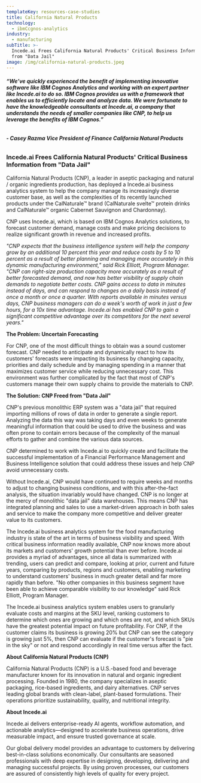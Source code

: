 ```yaml
---
templateKey: resources-case-studies
title: California Natural Products
technology:
  - ibmCcgnos-analytics
industry:
  - manufacturing
subTitle: >-
  Incede.ai Frees California Natural Products' Critical Business Information
  from "Data Jail"
image: /img/california-natural-products.jpeg
---
```

###### ***“We’ve quickly experienced the benefit of implementing innovative software like IBM Cognos Analytics and working with an expert partner like Incede.ai to do so. IBM Cognos provides us with a framework that enables us to efficiently locate and analyze data. We were fortunate to have the knowledgeable consultants at Incede.ai, a company that understands the needs of smaller companies like CNP, to help us leverage the benefits of IBM Cognos.”***

###### **\- Casey Razma Vice President of Finance California Natural Products**

### Incede.ai Frees California Natural Products' Critical Business Information from "Data Jail"

California Natural Products (CNP), a leader in aseptic packaging and natural / organic ingredients production, has deployed a Incede.ai business analytics system to help the company manage its increasingly diverse customer base, as well as the complexities of its recently launched products under the CalNaturale™ brand (CalNaturale svelte™ protein drinks and CalNaturale™ organic Cabernet Sauvignon and Chardonnay).

CNP uses Incede.ai, which is based on IBM Cognos Analytics solutions, to forecast customer demand, manage costs and make pricing decisions to realize significant growth in revenue and increased profits.

*"CNP expects that the business intelligence system will help the company grow by an additional 10 percent this year and reduce costs by 5 to 10 percent as a result of better planning and managing more accurately in this dynamic manufacturing environment," said Rick Elliott, Program Manager. "CNP can right-size production capacity more accurately as a result of better forecasted demand, and now has better visibility of supply chain demands to negotiate better costs. CNP gains access to data in minutes instead of days, and can respond to changes on a daily basis instead of once a month or once a quarter. With reports available in minutes versus days, CNP business managers can do a week's worth of work in just a few hours, for a 10x time advantage. Incede.ai has enabled CNP to gain a significant competitive advantage over its competitors for the next several years."*

**The Problem: Uncertain Forecasting**

For CNP, one of the most difficult things to obtain was a sound customer forecast. CNP needed to anticipate and dynamically react to how its customers' forecasts were impacting its business by changing capacity, priorities and daily schedule and by managing spending in a manner that maximizes customer service while reducing unnecessary cost. This environment was further complicated by the fact that most of CNP's customers manage their own supply chains to provide the materials to CNP.

**The Solution: CNP Freed from "Data Jail"**

CNP's previous monolithic ERP system was a "data jail" that required importing millions of rows of data in order to generate a single report. Analyzing the data this way was taking days and even weeks to generate meaningful information that could be used to drive the business and was often prone to contain errors because of the complexity of the manual efforts to gather and combine the various data sources.

CNP determined to work with Incede.ai to quickly create and facilitate the successful implementation of a Financial Performance Management and Business Intelligence solution that could address these issues and help CNP avoid unnecessary costs.

Without Incede.ai, CNP would have continued to require weeks and months to adjust to changing business conditions, and with this after-the-fact analysis, the situation invariably would have changed. CNP is no longer at the mercy of monolithic "data jail" data warehouses. This means CNP has integrated planning and sales to use a market-driven approach in both sales and service to make the company more competitive and deliver greater value to its customers.

The Incede.ai business analytics system for the food manufacturing industry is state of the art in terms of business visibility and speed. With critical business information readily available, CNP now knows more about its markets and customers' growth potential than ever before. Incede.ai provides a myriad of advantages, since all data is summarized with trending, users can predict and compare, looking at prior, current and future years, comparing by products, regions and customers, enabling marketing to understand customers' business in much greater detail and far more rapidly than before. "No other companies in this business segment have been able to achieve comparable visibility to our knowledge" said Rick Elliott, Program Manager.

The Incede.ai business analytics system enables users to granularly evaluate costs and margins at the SKU level, ranking customers to determine which ones are growing and which ones are not, and which SKUs have the greatest potential impact on future profitability. For CNP, if the customer claims its business is growing 20% but CNP can see the category is growing just 5%, then CNP can evaluate if the customer's forecast is "pie in the sky" or not and respond accordingly in real time versus after the fact.

**About California Natural Products (CNP)** 

California Natural Products (CNP) is a U.S.-based food and beverage manufacturer known for its innovation in natural and organic ingredient processing. Founded in 1980, the company specializes in aseptic packaging, rice-based ingredients, and dairy alternatives. CNP serves leading global brands with clean-label, plant-based formulations. Their operations prioritize sustainability, quality, and nutritional integrity.

**About Incede.ai**

Incede.ai delivers enterprise-ready AI agents, workflow automation, and actionable analytics—designed to accelerate business operations, drive measurable impact, and ensure trusted governance at scale. 

Our global delivery model provides an advantage to customers by delivering best-in-class solutions economically. Our consultants are seasoned professionals with deep expertise in designing, developing, delivering and managing successful projects. By using proven processes, our customers are assured of consistently high levels of quality for every project.
